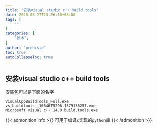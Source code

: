 ```yaml
---
title: "安装visual studio c++ build tools"
date: 2020-06-27T13:26:10+08:00
tags: [
    ""
]
categories: [
    "技术",
]
author: "prehisle"
toc: true
autoCollapseToc: true
---
```


## 安装visual studio c++ build tools
安装包可以是下面的名字
```
VisualCppBuildTools_Full.exe
vs_buildtools__1664675296.1579136257.exe
Microsoft visual c++ 14.0.build.tools.exe
```

{{< admonition info >}}
可用于编译`c`实现的`python`库
{{< /admonition >}}